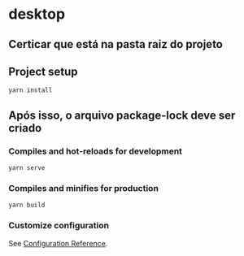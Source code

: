 # desktop
## Certicar que está na pasta raiz do projeto

## Project setup
```
yarn install
```

## Após isso, o arquivo package-lock deve ser criado

### Compiles and hot-reloads for development
```
yarn serve
```

### Compiles and minifies for production
```
yarn build
```

### Customize configuration
See [Configuration Reference](https://cli.vuejs.org/config/).
